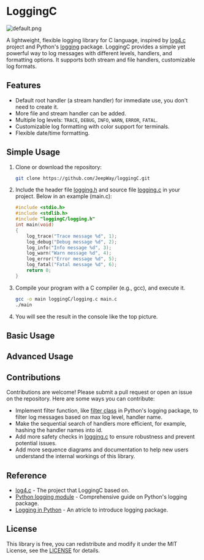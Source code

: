 # LoggingC
![default.png](fig/default.png)

A lightweight, flexible logging library for C language, inspired by [log4.c](https://github.com/rxi/log.c) project and Python's [logging](https://docs.python.org/3/library/logging.html) package. 
LoggingC provides a simple yet powerful way to log messages with different levels, handlers, and formatting options. It supports both stream and file handlers, customizable log formats.

## Features
- Default root handler (a stream handler) for immediate use, you don't need to create it.
- More file and stream handler can be added.
- Multiple log levels: `TRACE`, `DEBUG`, `INFO`, `WARN`, `ERROR`, `FATAL`.
- Customizable log formatting with color support for terminals.
- Flexible date/time formatting.

## Simple Usage
1. Clone or download the repository:
   ```bash
   git clone https://github.com/JeepWay/loggingC.git
    ```
2. Include the header file [logging.h](https://github.com/JeepWay/loggingC/blob/main/loggingC/logging.h) and source file [logging.c](https://github.com/JeepWay/loggingC/blob/main/loggingC/logging.c) in your project. Below in an example (main.c): 
    ```cpp
    #include <stdio.h>
    #include <stdlib.h>
    #include "loggingC/logging.h"
    int main(void)
    {
        log_trace("Trace message %d", 1);
        log_debug("Debug message %d", 2);
        log_info("Info message %d", 3);
        log_warn("Warn message %d", 4);
        log_error("Error message %d", 5);
        log_fatal("Fatal message %d", 6);
        return 0;
    }
    ```
3. Compile your program with a C compiler (e.g., gcc), and execute it.
    ```bash
    gcc -o main loggingC/logging.c main.c
    ./main
    ```
4. You will see the result in the console like the top picture.

## Basic Usage


## Advanced Usage


## Contributions
Contributions are welcome! Please submit a pull request or open an issue on the repository. Here are some ways you can contribute:
* Implement filter function, like [filter class](https://docs.python.org/3/library/logging.html#filter-objects) in Python's logging package, to filter log messages based on max log level, handler name.
* Make the sequential search of handlers more efficient, for example, hashing the handler names into id.
* Add more safety checks in [logging.c](https://github.com/JeepWay/loggingC/blob/main/loggingC/logging.c#L175) to ensure robustness and prevent potential issues.
* Add more sequence diagrams and documentation to help new users understand the internal workings of this library.

## Reference
* [log4.c](https://github.com/rxi/log.c) - The project that LoggingC based on.
* [Python logging module](https://docs.python.org/3/library/logging.html) - Comprehensive guide on Python's logging package.
* [Logging in Python](https://realpython.com/python-logging/) - An atricle to introduce logging package.

## License
This library is free, you can redistribute and modify it under the MIT License, see the [LICENSE](https://github.com/JeepWay/loggingC/blob/master/LICENSE) for details.
